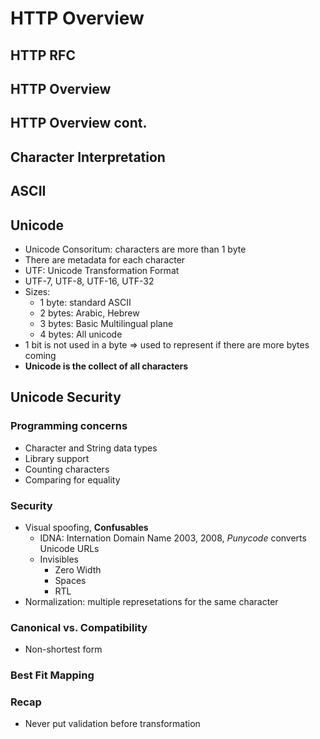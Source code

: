# HTTP Overview

## HTTP RFC

## HTTP Overview

## HTTP Overview cont.

## Character Interpretation

## ASCII

## Unicode

- Unicode Consoritum: characters are more than 1 byte
- There are metadata for each character
- UTF: Unicode Transformation Format
- UTF-7, UTF-8, UTF-16, UTF-32
- Sizes:
  - 1 byte: standard ASCII
  - 2 bytes: Arabic, Hebrew
  - 3 bytes: Basic Multilingual plane
  - 4 bytes: All unicode
- 1 bit is not used in a byte => used to represent if there are more bytes coming
- **Unicode is the collect of all characters**

## Unicode Security

### Programming concerns

- Character and String data types
- Library support
- Counting characters
- Comparing for equality

### Security

- Visual spoofing, **Confusables**
  - IDNA: Internation Domain Name 2003, 2008, _Punycode_ converts Unicode URLs
  - Invisibles
    - Zero Width
    - Spaces
    - RTL
- Normalization: multiple represetations for the same character

### Canonical vs. Compatibility

- Non-shortest form

### Best Fit Mapping

### Recap

- Never put validation before transformation
